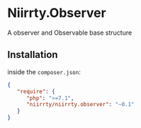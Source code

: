 # Niirrty.Observer

A observer and Observable base structure

## Installation

inside the `composer.json`:

```json
{
   "require": {
      "php": ">=7.1",
      "niirrty/niirrty.observer": "~0.1"
   }
}
```

